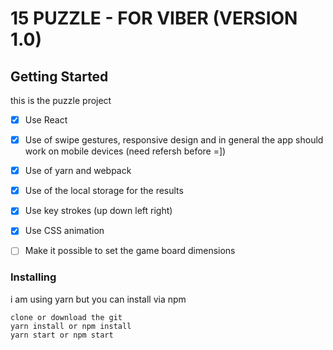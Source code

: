 # 15 PUZZLE - FOR VIBER (VERSION 1.0)



## Getting Started

this is the puzzle project

- [x] Use React
- [x] Use of swipe gestures, responsive design and in general the app should work on mobile devices (need refersh before =])
- [x] Use of yarn and webpack
- [x] Use of the local storage for the results
- [x] Use key strokes (up down left right)
- [x] Use CSS animation
- [ ] Make it possible to set the game board dimensions


### Installing

i am using yarn but you can install via npm

```
clone or download the git
yarn install or npm install
yarn start or npm start
```
